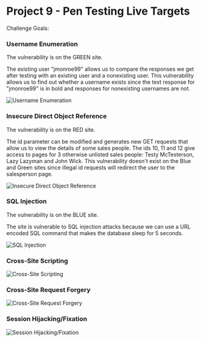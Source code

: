 # Project 9 - Pen Testing Live Targets

Challenge Goals: 

### Username Enumeration

The vulnerability is on the GREEN site. 

The existing user "jmonroe99" allows us to compare the responses we get after testing with an 
existing user and a nonexisting user. This vulnerability allows us to find out whether a username 
exists since the text response for "jmonroe99" is in bold and responses for nonexisting usernames 
are not. 

<img src="usrn_enum.gif" alt="Username Enumeration">
 
### Insecure Direct Object Reference

The vulnerability is on the RED site. 

The id parameter can be modified and generates new GET requests that allow us to view the details of some 
sales people. The ids 10, 11 and 12 give access to pages for 3 otherwise unlisted sales people: Testy McTesterson, 
Lazy Lazyman and John Wick. This vulnerability doesn't exist on the Blue and Green sites since illegal id
requests will redirect the user to the salesperson page. 


<img src="idor.gif" alt="Insecure Direct Object Reference">

### SQL Injection

The vulnerability is on the BLUE site. 

The site is vulnerable to SQL injection attacks because we can use a URL encoded SQL command that makes the 
database sleep for 5 seconds. 

<img src="SQLI.gif" alt="SQL Injection">

### Cross-Site Scripting

<img src="cs_scripting.gif" alt="Cross-Site Scripting">

### Cross-Site Request Forgery

<img src="cs_req_forg.gif" alt="Cross-Site Request Forgery">

### Session Hijacking/Fixation

<img src="shf.gif" alt="Session Hijacking/Fixation">
